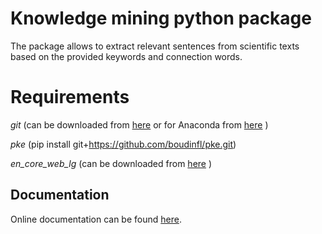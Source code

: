 # Knowledge mining python package

The package allows to extract relevant sentences from scientific
texts based on the provided keywords and connection words. 

# Requirements

_git_ (can be downloaded from [here](https://git-scm.com/downloads) or for Anaconda from [here](https://anaconda.org/anaconda/git) )

_pke_ (pip install git+https://github.com/boudinfl/pke.git)

_en_core_web_lg_ (can be downloaded from [here](https://github.com/explosion/spacy-models/releases/download/en_core_web_lg-3.0.0/en_core_web_lg-3.0.0.tar.gz) )

## Documentation

Online documentation can be found [here](https://gulnarash.github.io/Knowledge-mining-python/).


